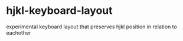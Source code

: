 # hjkl-keyboard-layout
experimental keyboard layout that preserves hjkl position in relation to eachother
